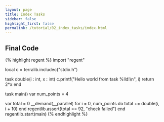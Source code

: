 ```yaml
---
layout: page
title: Index Tasks
sidebar: false
highlight_first: false
permalink: /tutorial/02_index_tasks/index.html
---
```


## Final Code

{% highlight regent %}
import "regent"

local c = terralib.includec("stdio.h")

task double(i : int, x : int)
  c.printf("Hello world from task %lld!\n", i)
  return 2*x
end

task main()
  var num_points = 4

  var total = 0
  __demand(__parallel)
  for i = 0, num_points do
    total += double(i, i + 10)
  end
  regentlib.assert(total == 92, "check failed")
end
regentlib.start(main)
{% endhighlight %}
